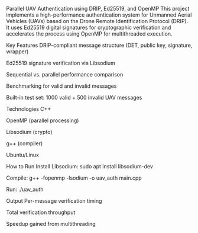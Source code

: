 Parallel UAV Authentication using DRIP, Ed25519, and OpenMP
This project implements a high-performance authentication system for Unmanned Aerial Vehicles (UAVs) based on the Drone Remote Identification Protocol (DRIP). It uses Ed25519 digital signatures for cryptographic verification and accelerates the process using OpenMP for multithreaded execution.

 Key Features
 DRIP-compliant message structure (DET, public key, signature, wrapper)

Ed25519 signature verification via Libsodium

Sequential vs. parallel performance comparison

Benchmarking for valid and invalid messages

 Built-in test set: 1000 valid + 500 invalid UAV messages

Technologies
C++

OpenMP (parallel processing)

Libsodium (crypto)

g++ (compiler)

Ubuntu/Linux

How to Run
Install Libsodium:
sudo apt install libsodium-dev

Compile:
g++ -fopenmp -lsodium -o uav_auth main.cpp

Run:
./uav_auth

Output
Per-message verification timing

Total verification throughput

Speedup gained from multithreading

